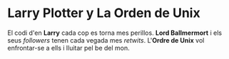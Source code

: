 # Larry Plotter y La Orden de Unix

El codi d'en **Larry** cada cop es torna mes perillos.
**Lord Ballmermort** i els seus *followers* tenen cada vegada mes *retwits*.
L'**Ordre de Unix** vol enfrontar-se a ells i lluitar pel be del mon.
